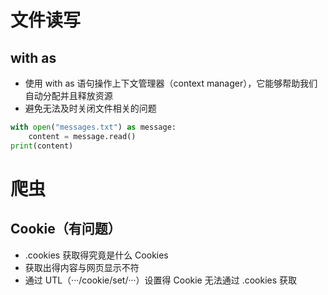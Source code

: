 # 文件读写

## with as

- 使用 with as 语句操作上下文管理器（context manager），它能够帮助我们自动分配并且释放资源
- 避免无法及时关闭文件相关的问题

```python
with open("messages.txt") as message:
    content = message.read()
print(content)
```



# 爬虫

## Cookie（有问题）

- .cookies 获取得究竟是什么 Cookies
- 获取出得内容与网页显示不符
- 通过 UTL（···/cookie/set/···）设置得 Cookie 无法通过 .cookies 获取


